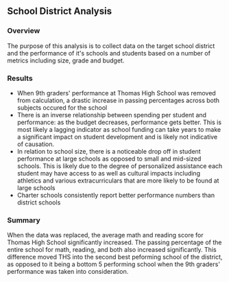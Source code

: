 ## School District Analysis

### Overview

The purpose of this analysis is to collect data on the target school district and the performance of it's schools and students based on a number of metrics including size, grade and budget.

### Results

- When 9th graders' performance at Thomas High School was removed from calculation, a drastic increase in passing percentages across both subjects occured for the school
- There is an inverse relationship between spending per student and performance: as the budget decreases, performance gets better. This is most likely a lagging indicator as school funding can take years to make a significant impact on student development and is likely not indicative of causation. 
- In relation to school size, there is a noticeable drop off in student performance at large schools as opposed to small and mid-sized schools. This is likely due to the degree of personalized assistance each student may have access to as well as cultural impacts including athletics and various extracurriculars that are more likely to be found at large schools
- Charter schools consistently report better performance numbers than district schools

### Summary

When the data was replaced, the average math and reading score for Thomas High School significantly increased. The passing percentage of the entire school for math, reading, and both also increased significantly. This difference moved THS into the second best peforming school of the district, as opposed to it being a bottom 5 performing school when the 9th graders' performance was taken into consideration. 
